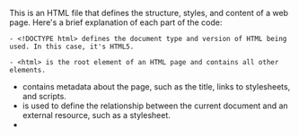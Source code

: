 This is an HTML file that defines the structure, styles, and content of a web page. Here's a brief explanation of each part of the code:

    - <!DOCTYPE html> defines the document type and version of HTML being used. In this case, it's HTML5.
    
    - <html> is the root element of an HTML page and contains all other elements.
   
   - <head> contains metadata about the page, such as the title, links to stylesheets, and scripts.
   
   - <link> is used to define the relationship between the current document and an external resource, such as a stylesheet.
   - <script> is used to embed scripts in an HTML document. In this case, it's used to set the content security policy (CSP) for the page.
    - <title> is used to set the title of the page, which is displayed in the browser's title bar and bookmarks.

    - <style> is used to define the styles for the page.
    * and ::after and ::before are CSS selectors used to apply styles to all elements and their pseudo-elements in the document.
   -  body is the element that contains the visible content of the page.
    - text-rendering is a CSS property that controls how text is rendered on the screen.
    - .header, .navbar, and table are CSS selectors used to apply styles to specific elements on the page.


    box-shadow is a CSS property that adds a shadow effect to an element.


    display is a CSS property that sets the display mode of an element.


    z-index is a CSS property that sets the stack order of an element.

    .brand, .menu-link, and .search-input are CSS selectors used to apply styles to specific elements on the page.

    a is a CSS selector used to apply styles to links.
    table is the element used to define tables on the page.
    td and th are elements used to define the cells in a table.

    root is a CSS pseudo-class used to define variables that can be used throughout the document.

    --color-* and --shadow-* are CSS variables that define colors and shadows used in the document.

    padding, margin, box-sizing, list-style, and font-smoothing are CSS properties used to set spacing, sizing, and font rendering options for elements.
    .container, .header, .navbar, and .section are CSS selectors used to apply styles to specific elements on the page.

    html is the element used to define the HTML document as a whole.

    font-size, scroll-behavior, background, and color are CSS properties used to set the font size, scrolling behavior, background color, and text color of the document.

    main is the element that contains the main content of the page.

    overflow is a CSS property that controls how content that exceeds the size of an element is handled.

    .brand is a CSS selector used to apply styles to the branding element of the page.

    position is a CSS property used to set the positioning of an element.

    left, top, height, and width are CSS properties used to set the size and position of an element.

    flex-direction, align-items, justify-content, order, and column-gap are CSS properties used to control the layout of flexbox elements.
    
    .burger-line is a CSS selector used to apply styles to the lines of the hamburger menu icon.